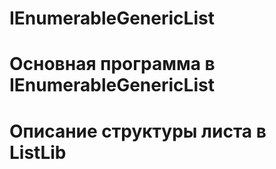 # IEnumerableGenericList
  # Основная программа в IEnumerableGenericList
  # Описание структуры листа в ListLib
